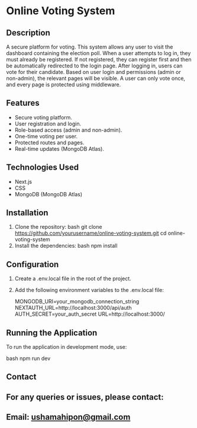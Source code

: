 # Online Voting System

## Description

A secure platform for voting. This system allows any user to visit the dashboard containing the election poll. When a user attempts to log in, they must already be registered. If not registered, they can register first and then be automatically redirected to the login page. After logging in, users can vote for their candidate. Based on user login and permissions (admin or non-admin), the relevant pages will be visible. A user can only vote once, and every page is protected using middleware.

## Features

- Secure voting platform.
- User registration and login.
- Role-based access (admin and non-admin).
- One-time voting per user.
- Protected routes and pages.
- Real-time updates (MongoDB Atlas).

## Technologies Used

- Next.js
- CSS
- MongoDB (MongoDB Atlas)

## Installation

1. Clone the repository:
   bash
   git clone https://github.com/yourusername/online-voting-system.git
   cd online-voting-system
2. Install the dependencies:
   bash
   npm install

## Configuration

1. Create a .env.local file in the root of the project.
2. Add the following environment variables to the .env.local file:

   MONGODB_URI=your_mongodb_connection_string
   NEXTAUTH_URL=http://localhost:3000/api/auth
   AUTH_SECRET=your_auth_secret
   URL=http://localhost:3000/

## Running the Application

To run the application in development mode, use:

bash
npm run dev

## Contact

## For any queries or issues, please contact:

## Email: ushamahipon@gmail.com
